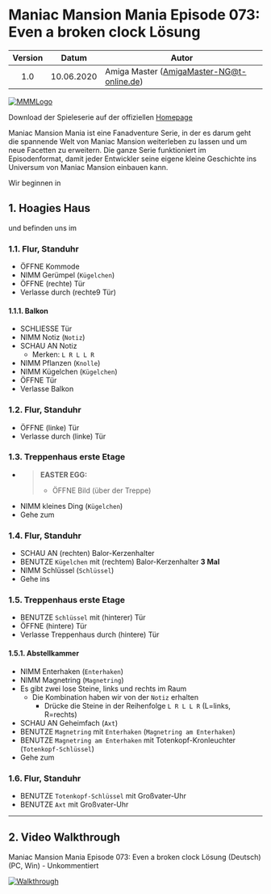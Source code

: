 # Maniac Mansion Mania Episode 073: Even a broken clock Lösung

| Version | Datum      | Autor                                     |
|:-------:|------------|-------------------------------------------|
|   1.0   | 10.06.2020 | Amiga Master (AmigaMaster-NG@t-online.de) |

[![MMMLogo](https://www.maniac-mansion-mania.com/banner/banner.png)](https://www.maniac-mansion-mania.com)

Download der Spieleserie auf der offiziellen [Homepage](https://www.maniac-mansion-mania.com)

Maniac Mansion Mania ist eine Fanadventure Serie, in der es darum geht die spannende Welt von Maniac Mansion weiterleben zu lassen und um neue Facetten zu erweitern. Die ganze Serie funktioniert im Episodenformat, damit jeder Entwickler seine eigene kleine Geschichte ins Universum von Maniac Mansion einbauen kann.

Wir beginnen in

## 1. Hoagies Haus

und befinden uns im

### 1.1. Flur, Standuhr

- ÖFFNE Kommode
- NIMM Gerümpel (`Kügelchen`)
- ÖFFNE (rechte) Tür
- Verlasse durch (rechte9 Tür)

#### 1.1.1. Balkon

- SCHLIESSE Tür
- NIMM Notiz (`Notiz`)
- SCHAU AN Notiz
  - Merken: `L R L L R`
- NIMM Pflanzen (`Knolle`)
- NIMM Kügelchen (`Kügelchen`)
- ÖFFNE Tür
- Verlasse Balkon

### 1.2. Flur, Standuhr

- ÖFFNE (linke) Tür
- Verlasse durch (linke) Tür

### 1.3. Treppenhaus erste Etage

- >**EASTER EGG:**
  >- ÖFFNE Bild (über der Treppe)
- NIMM kleines Ding (`Kügelchen`)
- Gehe zum

### 1.4. Flur, Standuhr

- SCHAU AN (rechten) Balor-Kerzenhalter
- BENUTZE `Kügelchen` mit (rechtem) Balor-Kerzenhalter **3 Mal**
- NIMM Schlüssel (`Schlüssel`)
- Gehe ins

### 1.5. Treppenhaus erste Etage

- BENUTZE `Schlüssel` mit (hinterer) Tür
- ÖFFNE (hintere) Tür
- Verlasse Treppenhaus durch (hintere) Tür

#### 1.5.1. Abstellkammer

- NIMM Enterhaken (`Enterhaken`)
- NIMM Magnetring (`Magnetring`)
- Es gibt zwei lose Steine, links und rechts im Raum
  - Die Kombination haben wir von der `Notiz` erhalten
    - Drücke die Steine in der Reihenfolge `L R L L R` (L=links, R=rechts)
- SCHAU AN Geheimfach (`Axt`)
- BENUTZE `Magnetring` mit `Enterhaken` (`Magnetring am Enterhaken`)
- BENUTZE `Magnetring am Enterhaken` mit Totenkopf-Kronleuchter (`Totenkopf-Schlüssel`)
- Gehe zum

### 1.6. Flur, Standuhr

- BENUTZE `Totenkopf-Schlüssel` mit Großvater-Uhr
- BENUTZE `Axt` mit Großvater-Uhr

--------------------------------------------------------------------------------

## 2. Video Walkthrough

Maniac Mansion Mania Episode 073: Even a broken clock Lösung (Deutsch) (PC, Win) - Unkommentiert

[![Walkthrough](https://img.youtube.com/vi/Aabp_C8y5DI/0.jpg)](https://www.youtube.com/watch?v=Aabp_C8y5DI)
